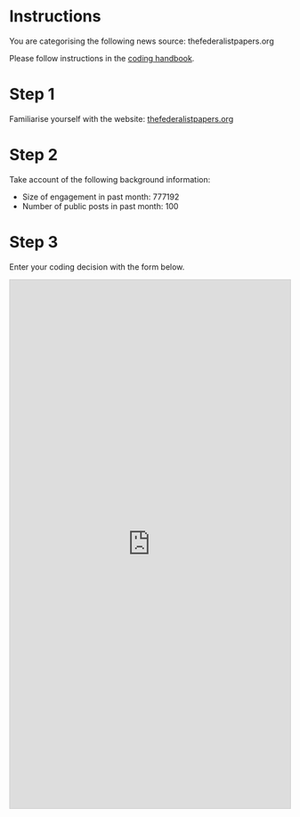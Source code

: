 # Instructions

You are categorising the following news source: thefederalistpapers.org

Please follow instructions in the [coding handbook](http://comprop.oii.ox.ac.uk/).

# Step 1

Familiarise yourself with the website: [thefederalistpapers.org](thefederalistpapers.org)

# Step 2

Take account of the following background information:

* Size of engagement in past month: 777192
* Number of public posts in past month: 100

# Step 3

Enter your coding decision with the form below.

<iframe class="airtable-embed"
    src="https://airtable.com/embed/shra38QF3aALor26z?backgroundColor=blue&prefill_Media%20source=&prefill_Coder=Bob" frameborder="0"
    onmousewheel="" width="100%" height="950" style="background: transparent; border: 1px solid #ccc;"></iframe>